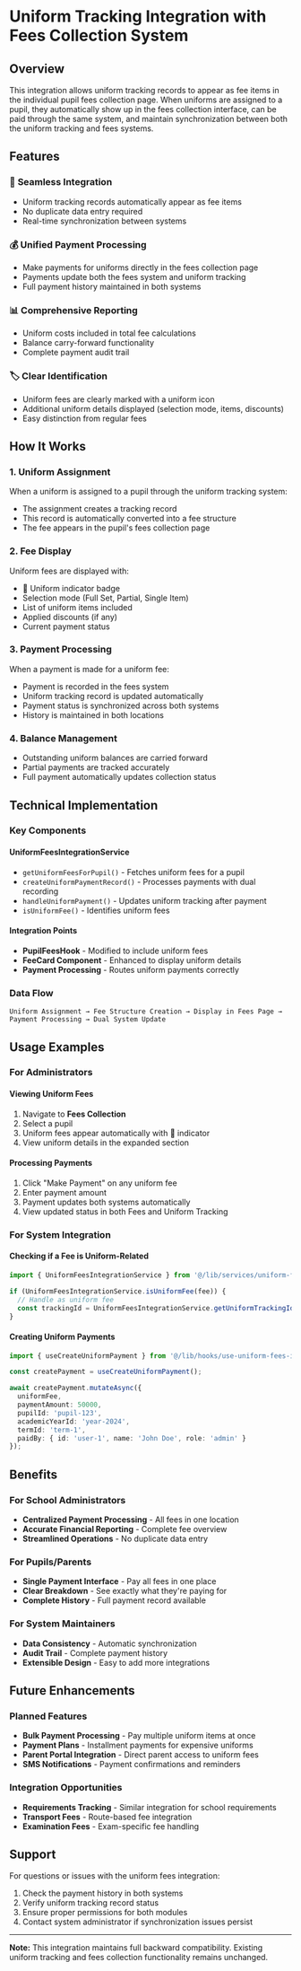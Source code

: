# Uniform Tracking Integration with Fees Collection System

## Overview

This integration allows uniform tracking records to appear as fee items in the individual pupil fees collection page. When uniforms are assigned to a pupil, they automatically show up in the fees collection interface, can be paid through the same system, and maintain synchronization between both the uniform tracking and fees systems.

## Features

### 🎯 **Seamless Integration**
- Uniform tracking records automatically appear as fee items
- No duplicate data entry required
- Real-time synchronization between systems

### 💰 **Unified Payment Processing**
- Make payments for uniforms directly in the fees collection page
- Payments update both the fees system and uniform tracking
- Full payment history maintained in both systems

### 📊 **Comprehensive Reporting**
- Uniform costs included in total fee calculations
- Balance carry-forward functionality
- Complete payment audit trail

### 🏷️ **Clear Identification**
- Uniform fees are clearly marked with a uniform icon
- Additional uniform details displayed (selection mode, items, discounts)
- Easy distinction from regular fees

## How It Works

### 1. **Uniform Assignment**
When a uniform is assigned to a pupil through the uniform tracking system:
- The assignment creates a tracking record
- This record is automatically converted into a fee structure
- The fee appears in the pupil's fees collection page

### 2. **Fee Display**
Uniform fees are displayed with:
- 👕 Uniform indicator badge
- Selection mode (Full Set, Partial, Single Item)
- List of uniform items included
- Applied discounts (if any)
- Current payment status

### 3. **Payment Processing**
When a payment is made for a uniform fee:
- Payment is recorded in the fees system
- Uniform tracking record is updated automatically
- Payment status is synchronized across both systems
- History is maintained in both locations

### 4. **Balance Management**
- Outstanding uniform balances are carried forward
- Partial payments are tracked accurately
- Full payment automatically updates collection status

## Technical Implementation

### Key Components

#### **UniformFeesIntegrationService**
- `getUniformFeesForPupil()` - Fetches uniform fees for a pupil
- `createUniformPaymentRecord()` - Processes payments with dual recording
- `handleUniformPayment()` - Updates uniform tracking after payment
- `isUniformFee()` - Identifies uniform fees

#### **Integration Points**
- **PupilFeesHook** - Modified to include uniform fees
- **FeeCard Component** - Enhanced to display uniform details
- **Payment Processing** - Routes uniform payments correctly

### Data Flow

```
Uniform Assignment → Fee Structure Creation → Display in Fees Page → Payment Processing → Dual System Update
```

## Usage Examples

### For Administrators

#### Viewing Uniform Fees
1. Navigate to **Fees Collection**
2. Select a pupil
3. Uniform fees appear automatically with 👕 indicator
4. View uniform details in the expanded section

#### Processing Payments
1. Click "Make Payment" on any uniform fee
2. Enter payment amount
3. Payment updates both systems automatically
4. View updated status in both Fees and Uniform Tracking

### For System Integration

#### Checking if a Fee is Uniform-Related
```typescript
import { UniformFeesIntegrationService } from '@/lib/services/uniform-fees-integration.service';

if (UniformFeesIntegrationService.isUniformFee(fee)) {
  // Handle as uniform fee
  const trackingId = UniformFeesIntegrationService.getUniformTrackingId(fee);
}
```

#### Creating Uniform Payments
```typescript
import { useCreateUniformPayment } from '@/lib/hooks/use-uniform-fees-integration';

const createPayment = useCreateUniformPayment();

await createPayment.mutateAsync({
  uniformFee,
  paymentAmount: 50000,
  pupilId: 'pupil-123',
  academicYearId: 'year-2024',
  termId: 'term-1',
  paidBy: { id: 'user-1', name: 'John Doe', role: 'admin' }
});
```

## Benefits

### For School Administrators
- **Centralized Payment Processing** - All fees in one location
- **Accurate Financial Reporting** - Complete fee overview
- **Streamlined Operations** - No duplicate data entry

### For Pupils/Parents
- **Single Payment Interface** - Pay all fees in one place
- **Clear Breakdown** - See exactly what they're paying for
- **Complete History** - Full payment record available

### For System Maintainers
- **Data Consistency** - Automatic synchronization
- **Audit Trail** - Complete payment history
- **Extensible Design** - Easy to add more integrations

## Future Enhancements

### Planned Features
- **Bulk Payment Processing** - Pay multiple uniform items at once
- **Payment Plans** - Installment payments for expensive uniforms
- **Parent Portal Integration** - Direct parent access to uniform fees
- **SMS Notifications** - Payment confirmations and reminders

### Integration Opportunities
- **Requirements Tracking** - Similar integration for school requirements
- **Transport Fees** - Route-based fee integration
- **Examination Fees** - Exam-specific fee handling

## Support

For questions or issues with the uniform fees integration:
1. Check the payment history in both systems
2. Verify uniform tracking record status
3. Ensure proper permissions for both modules
4. Contact system administrator if synchronization issues persist

---

**Note:** This integration maintains full backward compatibility. Existing uniform tracking and fees collection functionality remains unchanged. 
